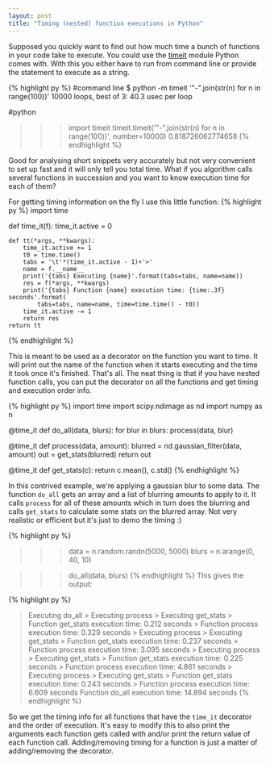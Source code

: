 ```yaml
---
layout: post
title: "Timing (nested) function executions in Python"
---
```


Supposed you quickly want to find out how much time a bunch of functions in your code take to execute. You could use the [timeit][1] module Python comes with. With this you either have to run from command line or provide the statement to execute as a string. 

{% highlight py %}
#command line
$ python -m timeit '"-".join(str(n) for n in range(100))'
10000 loops, best of 3: 40.3 usec per loop

#python
>>> import timeit
>>> timeit.timeit('"-".join(str(n) for n in range(100))', number=10000)
0.818726062774658
{% endhighlight %}

Good for analysing short snippets very accurately but not very convenient to set up fast and it will only tell you total time. What if you algorithm calls several functions in succession and you want to know execution time for each of them?

For getting timing information on the fly I use this little function:
{% highlight py %}
import time

def time_it(f):
    time_it.active = 0

    def tt(*args, **kwargs):
        time_it.active += 1
        t0 = time.time()
        tabs = '\t'*(time_it.active - 1)+'>'
        name = f.__name__
        print('{tabs} Executing {name}'.format(tabs=tabs, name=name))
        res = f(*args, **kwargs)
        print('{tabs} Function {name} execution time: {time:.3f} seconds'.format(
            tabs=tabs, name=name, time=time.time() - t0))
        time_it.active -= 1
        return res
    return tt
{% endhighlight %}

This is meant to be used as a decorator on the function you want to time. It will print out the name of the function when it starts executing and the time it took once it's finished. That's all. The neat thing is that if you have nested function calls, you can put the decorator on all the functions and get timing and execution order info.


{% highlight py %}
import time
import scipy.ndimage as nd
import numpy as n

@time_it
def do_all(data, blurs):
    for blur in blurs:
        process(data, blur)
        
@time_it
def process(data, amount):
    blurred = nd.gaussian_filter(data, amount)
    out = get_stats(blurred)
    return out

@time_it
def get_stats(c):
    return c.mean(), c.std()
{% endhighlight %}

In this contrived example, we're applying a gaussian blur to some data. The function `do_all` gets an array and a list of blurring amounts to apply to it. It calls `process` for all of these amounts which in turn does the blurring and calls `get_stats` to calculate some stats on the blurred array. Not very realistic or efficient but it's just to demo the timing :) 


{% highlight py %}
>>>data = n.random.randn(5000, 5000)
>>>blurs = n.arange(0, 40, 10)

>>>do_all(data, blurs)
{% endhighlight %}
This gives the output:

{% highlight py %}
> Executing do_all
	> Executing process
		> Executing get_stats
		> Function get_stats execution time: 0.212 seconds
	> Function process execution time: 0.329 seconds
	> Executing process
		> Executing get_stats
		> Function get_stats execution time: 0.237 seconds
	> Function process execution time: 3.095 seconds
	> Executing process
		> Executing get_stats
		> Function get_stats execution time: 0.225 seconds
	> Function process execution time: 4.861 seconds
	> Executing process
		> Executing get_stats
		> Function get_stats execution time: 0.243 seconds
	> Function process execution time: 6.609 seconds
> Function do_all execution time: 14.894 seconds
{% endhighlight %}


So we get the timing info for all functions that have the `time_it` decorator and the order of execution. It's easy to modify this to also print the arguments each function gets called with and/or print the return value of each function call. Adding/removing timing for a function is just a matter of adding/removing the decorator.


[1]:https://docs.python.org/2/library/timeit.html

